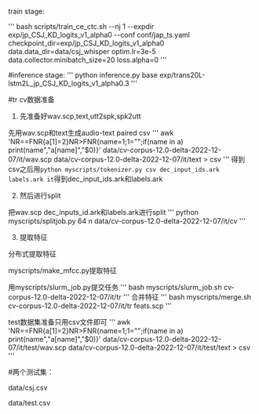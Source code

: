 train stage:

'''
bash scripts/train_ce_ctc.sh --nj 1 --expdir exp/jp_CSJ_KD_logits_v1_alpha0 --conf conf/jap_ts.yaml checkpoint_dir=exp/jp_CSJ_KD_logits_v1_alpha0 data.data_dir=data/csj_whisper optim.lr=3e-5 data.collector.minibatch_size=20 loss.alpha=0
'''

#inference stage:
'''
python inference.py base exp/trans20L-lstm2L_jp_CSJ_KD_logits_v1_alpha0.3
'''

#tr cv数据准备

1. 先准备好wav.scp,text,utt2spk,spk2utt

先用wav.scp和text生成audio-text paired csv
'''
awk 'NR==FNR{a[$1]=$2}NR>FNR{name=$1;$1="";if(name in a) print(name","a[name]","$0)}' data/cv-corpus-12.0-delta-2022-12-07/it/wav.scp data/cv-corpus-12.0-delta-2022-12-07/it/text > csv
'''
得到csv之后用`python myscripts/tokenizer.py csv dec_input_ids.ark labels.ark it`得到dec_input_ids.ark和labels.ark

2. 然后进行split

把wav.scp dec_inputs_id.ark和labels.ark进行split
'''
python myscripts/splitjob.py 64 n data/cv-corpus-12.0-delta-2022-12-07/it/cv
'''

3. 提取特征

分布式提取特征

myscripts/make_mfcc.py提取特征

用myscripts/slurm_job.py提交任务
'''
bash myscripts/slurm_job.sh cv-corpus-12.0-delta-2022-12-07/it/tr
'''
合并特征
'''
bash myscripts/merge.sh cv-corpus-12.0-delta-2022-12-07/it/tr feats.scp
'''

test数据集准备只用csv文件即可
'''
awk 'NR==FNR{a[$1]=$2}NR>FNR{name=$1;$1="";if(name in a) print(name","a[name]","$0)}' data/cv-corpus-12.0-delta-2022-12-07/it/test/wav.scp data/cv-corpus-12.0-delta-2022-12-07/it/test/text > csv
'''

#两个测试集：

data/csj.csv

data/test.csv

